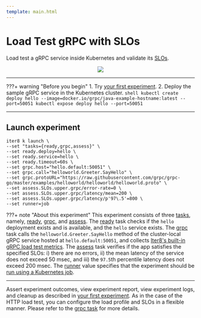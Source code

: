 ```yaml
---
template: main.html
---
```


# Load Test gRPC with SLOs

Load test a gRPC service inside Kubernetes and validate its [SLOs](../getting-started/concepts.md#service-level-objectives).

<p align='center'>
  <img alt-text="load-test-grpc" src="../images/grpc.png" />
</p>

***

???+ warning "Before you begin"
    1. Try [your first experiment](../getting-started/your-first-experiment.md).
    2. Deploy the sample gRPC service in the Kubernetes cluster.
    ```shell
    kubectl create deploy hello --image=docker.io/grpc/java-example-hostname:latest --port=50051
    kubectl expose deploy hello --port=50051
    ```

***

## Launch experiment

```shell
iter8 k launch \
--set "tasks={ready,grpc,assess}" \
--set ready.deploy=hello \
--set ready.service=hello \
--set ready.timeout=60s \
--set grpc.host="hello.default:50051" \
--set grpc.call="helloworld.Greeter.SayHello" \
--set grpc.protoURL="https://raw.githubusercontent.com/grpc/grpc-go/master/examples/helloworld/helloworld/helloworld.proto" \
--set assess.SLOs.upper.grpc/error-rate=0 \
--set assess.SLOs.upper.grpc/latency/mean=200 \
--set assess.SLOs.upper.grpc/latency/p'97\.5'=800 \
--set runner=job
```

???+ note "About this experiment"
    This experiment consists of three [tasks](../getting-started/concepts.md#tasks), namely, [ready](../user-guide/tasks/ready.md), [grpc](../user-guide/tasks/grpc.md), and [assess](../user-guide/tasks/assess.md). The [ready](../user-guide/tasks/ready.md) task checks if the `hello` deployment exists and is available, and the `hello` service exists. The [grpc](../user-guide/tasks/grpc.md) task calls the `helloworld.Greeter.SayHello` method of the cluster-local gRPC service hosted at `hello.default:50051`, and collects [Iter8's built-in gRPC load test metrics](../user-guide/tasks/grpc.md#metrics). The [assess](../user-guide/tasks/assess.md) task verifies if the app satisfies the specified SLOs: i) there are no errors, ii) the mean latency of the service does not exceed 50 msec, and iii) the `97.5`th percentile latency does not exceed 200 msec. The [runner](../getting-started/concepts.md#runners) value specifies that the experiment should be [run using a Kubernetes job](../getting-started/concepts.md#runners).

***

Assert experiment outcomes, view experiment report, view experiment logs, and cleanup as described in [your first experiment](../getting-started/your-first-experiment.md). As in the case of the HTTP load test, you can configure the load profile and SLOs in a flexible manner. Please refer to the [grpc task](../user-guide/tasks/grpc.md) for more details.